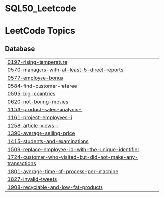 # SQL50_Leetcode

<!---LeetCode Topics Start-->
# LeetCode Topics
## Database
|  |
| ------- |
| [0197-rising-temperature](https://github.com/rabbiya987/SQL50_Leetcode/tree/master/0197-rising-temperature) |
| [0570-managers-with-at-least-5-direct-reports](https://github.com/rabbiya987/SQL50_Leetcode/tree/master/0570-managers-with-at-least-5-direct-reports) |
| [0577-employee-bonus](https://github.com/rabbiya987/SQL50_Leetcode/tree/master/0577-employee-bonus) |
| [0584-find-customer-referee](https://github.com/rabbiya987/SQL50_Leetcode/tree/master/0584-find-customer-referee) |
| [0595-big-countries](https://github.com/rabbiya987/SQL50_Leetcode/tree/master/0595-big-countries) |
| [0620-not-boring-movies](https://github.com/rabbiya987/SQL50_Leetcode/tree/master/0620-not-boring-movies) |
| [1153-product-sales-analysis-i](https://github.com/rabbiya987/SQL50_Leetcode/tree/master/1153-product-sales-analysis-i) |
| [1161-project-employees-i](https://github.com/rabbiya987/SQL50_Leetcode/tree/master/1161-project-employees-i) |
| [1258-article-views-i](https://github.com/rabbiya987/SQL50_Leetcode/tree/master/1258-article-views-i) |
| [1390-average-selling-price](https://github.com/rabbiya987/SQL50_Leetcode/tree/master/1390-average-selling-price) |
| [1415-students-and-examinations](https://github.com/rabbiya987/SQL50_Leetcode/tree/master/1415-students-and-examinations) |
| [1509-replace-employee-id-with-the-unique-identifier](https://github.com/rabbiya987/SQL50_Leetcode/tree/master/1509-replace-employee-id-with-the-unique-identifier) |
| [1724-customer-who-visited-but-did-not-make-any-transactions](https://github.com/rabbiya987/SQL50_Leetcode/tree/master/1724-customer-who-visited-but-did-not-make-any-transactions) |
| [1801-average-time-of-process-per-machine](https://github.com/rabbiya987/SQL50_Leetcode/tree/master/1801-average-time-of-process-per-machine) |
| [1827-invalid-tweets](https://github.com/rabbiya987/SQL50_Leetcode/tree/master/1827-invalid-tweets) |
| [1908-recyclable-and-low-fat-products](https://github.com/rabbiya987/SQL50_Leetcode/tree/master/1908-recyclable-and-low-fat-products) |
<!---LeetCode Topics End-->
